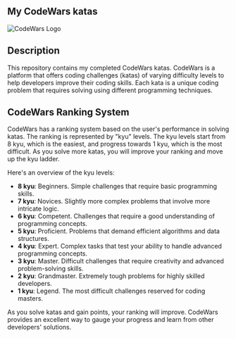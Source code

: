 ## My CodeWars katas

![CodeWars Logo](https://www.codewars.com/assets/logos/logo-611e165b717b79c831603c0f4a9eaa60.png)

## Description

This repository contains my completed CodeWars katas. CodeWars is a platform that offers coding challenges (katas) of varying difficulty levels to help developers improve their coding skills. Each kata is a unique coding problem that requires solving using different programming techniques.

## CodeWars Ranking System

CodeWars has a ranking system based on the user's performance in solving katas. The ranking is represented by "kyu" levels. The kyu levels start from 8 kyu, which is the easiest, and progress towards 1 kyu, which is the most difficult. As you solve more katas, you will improve your ranking and move up the kyu ladder.

Here's an overview of the kyu levels:

- **8 kyu**: Beginners. Simple challenges that require basic programming skills.
- **7 kyu**: Novices. Slightly more complex problems that involve more intricate logic.
- **6 kyu**: Competent. Challenges that require a good understanding of programming concepts.
- **5 kyu**: Proficient. Problems that demand efficient algorithms and data structures.
- **4 kyu**: Expert. Complex tasks that test your ability to handle advanced programming concepts.
- **3 kyu**: Master. Difficult challenges that require creativity and advanced problem-solving skills.
- **2 kyu**: Grandmaster. Extremely tough problems for highly skilled developers.
- **1 kyu**: Legend. The most difficult challenges reserved for coding masters.

As you solve katas and gain points, your ranking will improve. CodeWars provides an excellent way to gauge your progress and learn from other developers' solutions.